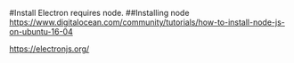 #Install
Electron requires node.
##Installing node
https://www.digitalocean.com/community/tutorials/how-to-install-node-js-on-ubuntu-16-04

https://electronjs.org/